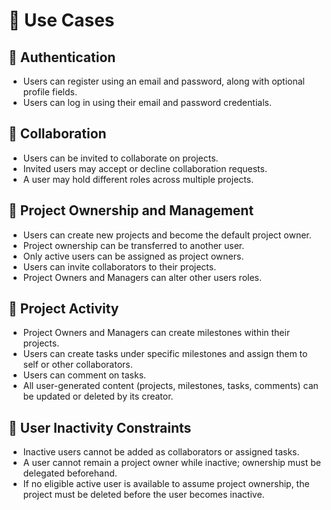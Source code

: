 # 📘 Use Cases

## 🧾 Authentication

- Users can register using an email and password, along with optional profile fields.
- Users can log in using their email and password credentials.

## 👥 Collaboration

- Users can be invited to collaborate on projects.
- Invited users may accept or decline collaboration requests.
- A user may hold different roles across multiple projects.

## 📁 Project Ownership and Management

- Users can create new projects and become the default project owner.
- Project ownership can be transferred to another user.
- Only active users can be assigned as project owners.
- Users can invite collaborators to their projects.
- Project Owners and Managers can alter other users roles.

## 📌 Project Activity

- Project Owners and Managers can create milestones within their projects.
- Users can create tasks under specific milestones and assign them to self or other collaborators.
- Users can comment on tasks.
- All user-generated content (projects, milestones, tasks, comments) can be updated or deleted by its creator.

## 🚫 User Inactivity Constraints

- Inactive users cannot be added as collaborators or assigned tasks.
- A user cannot remain a project owner while inactive; ownership must be delegated beforehand.
- If no eligible active user is available to assume project ownership, the project must be deleted before the user becomes inactive.
